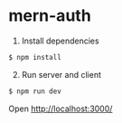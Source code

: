 # mern-auth

1. Install dependencies

```bash
$ npm install
```

2. Run server and client

```bash
$ npm run dev
```

Open <http://localhost:3000/>
